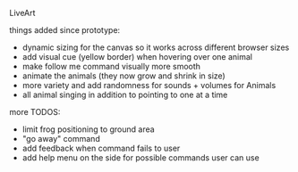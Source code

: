 LiveArt

things added since prototype:
- dynamic sizing for the canvas so it works across different browser sizes
- add visual cue (yellow border) when hovering over one animal
- make follow me command visually more smooth
- animate the animals (they now grow and shrink in size)
- more variety and add randomness for sounds + volumes for Animals
- all animal singing in addition to pointing to one at a time

more TODOS:
- limit frog positioning to ground area
- "go away" command
- add feedback when command fails to user
- add help menu on the side for possible commands user can use
